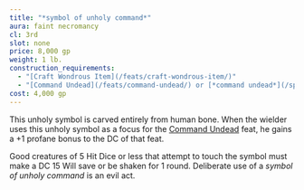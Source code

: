 ```yaml
---
title: "*symbol of unholy command*"
aura: faint necromancy
cl: 3rd
slot: none
price: 8,000 gp
weight: 1 lb.
construction_requirements:
  - "[Craft Wondrous Item](/feats/craft-wondrous-item/)"
  - "[Command Undead](/feats/command-undead/) or [*command undead*](/spells/command-undead/)"
cost: 4,000 gp
---
```


This unholy symbol is carved entirely from human bone. When the wielder uses this unholy symbol as a focus for the [Command Undead](/feats/command-undead/) feat, he gains a +1 profane bonus to the DC of that feat.

Good creatures of 5 Hit Dice or less that attempt to touch the symbol must make a DC 15 Will save or be shaken for 1 round. Deliberate use of a *symbol of unholy command* is an evil act.
